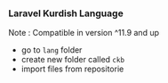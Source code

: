 ### Laravel Kurdish Language

Note : Compatible in version ^11.9 and up

- go to `lang` folder
- create new folder called `ckb`
- import files from repositorie
